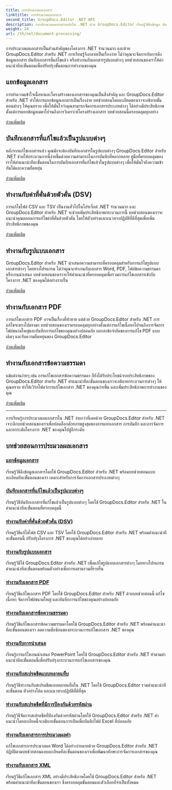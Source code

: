 ```yaml
---
title: การประมวลผลเอกสาร
linktitle: การประมวลผลเอกสาร
second_title: GroupDocs.Editor .NET API
description: การประมวลผลเอกสารหลักใน .NET ด้วย GroupDocs.Editor เรียนรู้วิธีดึงข้อมูล บันทึกเป็นรูปแบบต่างๆ และทำงานกับเอกสารประเภทต่างๆ ได้อย่างง่ายดาย
weight: 24
url: /th/net/document-processing/
---
```


การประมวลผลเอกสารเป็นส่วนสำคัญของโครงการ .NET จำนวนมาก และด้วย GroupDocs.Editor สำหรับ .NET การเรียนรู้จึงกลายเป็นเรื่องง่าย ไม่ว่าคุณจะจัดการกับการดึงข้อมูลเอกสาร บันทึกเอกสารที่แก้ไขแล้ว หรือทำงานกับเอกสารรูปแบบต่างๆ บทช่วยสอนของเราให้คำแนะนำทีละขั้นตอนเพื่อปรับปรุงขั้นตอนการทำงานของคุณ

## แยกข้อมูลเอกสาร

การทำความเข้าใจเนื้อหาและโครงสร้างของเอกสารของคุณเป็นสิ่งสำคัญ และ GroupDocs.Editor สำหรับ .NET ทำให้การแยกข้อมูลเอกสารเป็นเรื่องง่าย บทช่วยสอนโดยละเอียดของเราจะอธิบายขั้นตอนต่างๆ ให้คุณทราบ เพื่อให้มั่นใจว่าคุณสามารถจัดการเอกสารประเภทต่างๆ ได้อย่างมีประสิทธิภาพ ตั้งแต่การแยกข้อมูลเมตาไปจนถึงการวิเคราะห์โครงสร้างเอกสาร บทช่วยสอนนี้ครอบคลุมทุกอย่าง

[อ่านเพิ่มเติม](./extract-document-info/)

## บันทึกเอกสารที่แก้ไขแล้วเป็นรูปแบบต่างๆ

หลังจากแก้ไขเอกสารแล้ว คุณมักจะต้องบันทึกเอกสารในรูปแบบต่างๆ GroupDocs.Editor สำหรับ .NET ช่วยให้กระบวนการนี้ง่ายขึ้นด้วยความสามารถในการบันทึกที่หลากหลาย คู่มือที่ครอบคลุมของเราให้คำแนะนำทีละขั้นตอนในการบันทึกเอกสารที่แก้ไขแล้วในรูปแบบต่างๆ เพื่อให้มั่นใจถึงความเข้ากันได้และความยืดหยุ่น

[อ่านเพิ่มเติม](./save-edited-document-various-formats/)

## ทำงานกับค่าที่คั่นด้วยตัวคั่น (DSV)

การแก้ไขไฟล์ CSV และ TSV เป็นงานทั่วไปในโปรเจ็กต์ .NET จำนวนมาก และ GroupDocs.Editor สำหรับ .NET จะช่วยเพิ่มประสิทธิภาพกระบวนการนี้ บทช่วยสอนของเราจะแนะนำคุณตลอดการแก้ไขค่าที่คั่นด้วยตัวคั่น โดยให้ตัวอย่างและแนวทางปฏิบัติที่ดีที่สุดเพื่อเพิ่มประสิทธิภาพของคุณ

[อ่านเพิ่มเติม](./work-dsv/)

## ทำงานกับรูปแบบเอกสาร

GroupDocs.Editor สำหรับ .NET นำเสนอความสามารถที่ครอบคลุมสำหรับการแก้ไขรูปแบบเอกสารต่างๆ โดยทางโปรแกรม ไม่ว่าคุณจะทำงานกับเอกสาร Word, PDF, ไฟล์ข้อความธรรมดา หรืองานนำเสนอ บทช่วยสอนของเราจะให้คำแนะนำที่ครอบคลุมเพื่อรวมการแก้ไขเอกสารเข้ากับโครงการ .NET ของคุณได้อย่างราบรื่น

[อ่านเพิ่มเติม](./work-document-formats/)

## ทำงานกับเอกสาร PDF

การแก้ไขเอกสาร PDF อาจเป็นเรื่องที่ท้าทาย แต่ด้วย GroupDocs.Editor สำหรับ .NET การแก้ไขจะตรงไปตรงมา บทช่วยสอนของเราครอบคลุมทุกอย่างตั้งแต่การแก้ไขเนื้อหาไปจนถึงการจัดการไฟล์ขนาดใหญ่และบันทึกการแก้ไขของคุณอย่างปลอดภัย บอกลาข้อจำกัดของการแก้ไข PDF แบบเดิมๆ และรับความยืดหยุ่นของ GroupDocs.Editor

[อ่านเพิ่มเติม](./work-pdf-documents/)

## ทำงานกับเอกสารข้อความธรรมดา

แม้แต่งานง่ายๆ เช่น การแก้ไขเอกสารข้อความธรรมดา ก็ยังได้รับประโยชน์จากประสิทธิภาพของ GroupDocs.Editor สำหรับ .NET คำแนะนำทีละขั้นตอนของเราจะอธิบายกระบวนการต่างๆ ให้คุณทราบ ทำให้เวิร์กโฟลว์การแก้ไขเอกสาร .NET ของคุณง่ายขึ้น และเพิ่มประสิทธิภาพการทำงานของคุณ

[อ่านเพิ่มเติม](./work-plain-text-documents/)

---

การเรียนรู้การประมวลผลเอกสารใน .NET ง่ายกว่าที่เคยด้วย GroupDocs.Editor สำหรับ .NET เจาะลึกบทช่วยสอนของเราเพื่อปลดล็อกศักยภาพสูงสุดของการแยกเอกสาร การบันทึก และการจัดการ และยกระดับโครงการ .NET ของคุณไปสู่อีกระดับ
## บทช่วยสอนการประมวลผลเอกสาร
### [แยกข้อมูลเอกสาร](./extract-document-info/)
เรียนรู้วิธีดึงข้อมูลเอกสารโดยใช้ GroupDocs.Editor สำหรับ .NET พร้อมบทช่วยสอนแบบละเอียดทีละขั้นตอนของเรา เหมาะสำหรับการจัดการเอกสารประเภทต่างๆ
### [บันทึกเอกสารที่แก้ไขแล้วเป็นรูปแบบต่างๆ](./save-edited-document-various-formats/)
เรียนรู้วิธีบันทึกเอกสารที่แก้ไขแล้วเป็นรูปแบบต่างๆ โดยใช้ GroupDocs.Editor สำหรับ .NET ในคำแนะนำทีละขั้นตอนที่ครอบคลุมนี้
### [ทำงานกับค่าที่คั่นด้วยตัวคั่น (DSV)](./work-dsv/)
เรียนรู้วิธีแก้ไขไฟล์ CSV และ TSV โดยใช้ GroupDocs.Editor สำหรับ .NET พร้อมคำแนะนำทีละขั้นตอนนี้ ปรับปรุงโครงการ .NET ของคุณได้อย่างง่ายดาย
### [ทำงานกับรูปแบบเอกสาร](./work-document-formats/)
เรียนรู้วิธีใช้ GroupDocs.Editor สำหรับ .NET เพื่อแก้ไขรูปแบบเอกสารต่างๆ โดยทางโปรแกรม คำแนะนำทีละขั้นตอนพร้อมตัวอย่างเพื่อการผสานรวมที่ราบรื่น
### [ทำงานกับเอกสาร PDF](./work-pdf-documents/)
เรียนรู้วิธีแก้ไขเอกสาร PDF โดยใช้ GroupDocs.Editor สำหรับ .NET ด้วยบทช่วยสอนนี้ แก้ไขเนื้อหา จัดการไฟล์ขนาดใหญ่ และบันทึกการแก้ไขของคุณอย่างปลอดภัย
### [ทำงานกับเอกสารข้อความธรรมดา](./work-plain-text-documents/)
เรียนรู้วิธีแก้ไขเอกสารข้อความธรรมดาโดยใช้ GroupDocs.Editor สำหรับ .NET พร้อมคำแนะนำทีละขั้นตอนของเรา ลดความซับซ้อนของกระบวนการแก้ไขเอกสาร .NET ของคุณ
### [ทำงานกับการนำเสนอ](./work-presentations/)
เรียนรู้การแก้ไขงานนำเสนอ PowerPoint โดยใช้ GroupDocs.Editor สำหรับ .NET ทำตามคำแนะนำทีละขั้นตอนนี้เพื่อปรับปรุงกระบวนการแก้ไขเอกสารของคุณ
### [ทำงานกับสเปรดชีตแบบหลายแท็บ](./work-multi-tab-spreadsheets/)
เรียนรู้วิธีทำงานกับสเปรดชีตแบบหลายแท็บใน .NET โดยใช้ GroupDocs.Editor รวมคำแนะนำทีละขั้นตอน ตัวอย่างโค้ด และแนวทางปฏิบัติที่ดีที่สุด
### [ทำงานกับสเปรดชีตที่มีการป้องกันด้วยรหัสผ่าน](./work-password-protected-spreadsheets/)
เรียนรู้วิธีจัดการสเปรดชีตที่ป้องกันด้วยรหัสผ่านโดยใช้ GroupDocs.Editor สำหรับ .NET คำแนะนำโดยละเอียดนี้จะอธิบายขั้นตอนการเปิดเพื่อบันทึกไฟล์ Excel ที่ปลอดภัย
### [ทำงานกับเอกสารการประมวลผลคำ](./work-word-processing-documents/)
แก้ไขเอกสารการประมวลผล Word ได้อย่างง่ายดายด้วย GroupDocs.Editor สำหรับ .NET ปฏิบัติตามบทช่วยสอนแบบละเอียดทีละขั้นตอนของเราเพื่อพัฒนาทักษะการจัดการเอกสารของคุณ
### [ทำงานกับเอกสาร XML](./work-xml-documents/)
เรียนรู้วิธีแก้ไขเอกสาร XML อย่างมีประสิทธิภาพโดยใช้ GroupDocs.Editor สำหรับ .NET พร้อมคำแนะนำทีละขั้นตอนของเรา ซึ่งครอบคลุมขั้นตอนและตัวเลือกที่จำเป็นทั้งหมด